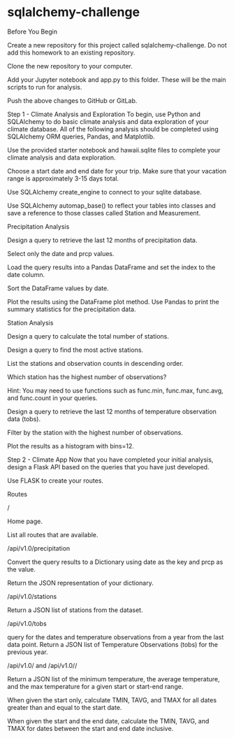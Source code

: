 # sqlalchemy-challenge
Before You Begin


Create a new repository for this project called sqlalchemy-challenge. Do not add this homework to an existing repository.


Clone the new repository to your computer.


Add your Jupyter notebook and app.py to this folder. These will be the main scripts to run for analysis.


Push the above changes to GitHub or GitLab.


Step 1 - Climate Analysis and Exploration
To begin, use Python and SQLAlchemy to do basic climate analysis and data exploration of your climate database. All of the following analysis should be completed using SQLAlchemy ORM queries, Pandas, and Matplotlib.


Use the provided starter notebook and hawaii.sqlite files to complete your climate analysis and data exploration.


Choose a start date and end date for your trip. Make sure that your vacation range is approximately 3-15 days total.


Use SQLAlchemy create_engine to connect to your sqlite database.


Use SQLAlchemy automap_base() to reflect your tables into classes and save a reference to those classes called Station and Measurement.



Precipitation Analysis


Design a query to retrieve the last 12 months of precipitation data.


Select only the date and prcp values.


Load the query results into a Pandas DataFrame and set the index to the date column.


Sort the DataFrame values by date.


Plot the results using the DataFrame plot method.
Use Pandas to print the summary statistics for the precipitation data.



Station Analysis


Design a query to calculate the total number of stations.


Design a query to find the most active stations.


List the stations and observation counts in descending order.


Which station has the highest number of observations?


Hint: You may need to use functions such as func.min, func.max, func.avg, and func.count in your queries.




Design a query to retrieve the last 12 months of temperature observation data (tobs).


Filter by the station with the highest number of observations.


Plot the results as a histogram with bins=12.

Step 2 - Climate App
Now that you have completed your initial analysis, design a Flask API based on the queries that you have just developed.

Use FLASK to create your routes.


Routes


/


Home page.


List all routes that are available.




/api/v1.0/precipitation


Convert the query results to a Dictionary using date as the key and prcp as the value.


Return the JSON representation of your dictionary.




/api/v1.0/stations

Return a JSON list of stations from the dataset.



/api/v1.0/tobs

query for the dates and temperature observations from a year from the last data point.
Return a JSON list of Temperature Observations (tobs) for the previous year.



/api/v1.0/<start> and /api/v1.0/<start>/<end>


Return a JSON list of the minimum temperature, the average temperature, and the max temperature for a given start or start-end range.


When given the start only, calculate TMIN, TAVG, and TMAX for all dates greater than and equal to the start date.


When given the start and the end date, calculate the TMIN, TAVG, and TMAX for dates between the start and end date inclusive.
